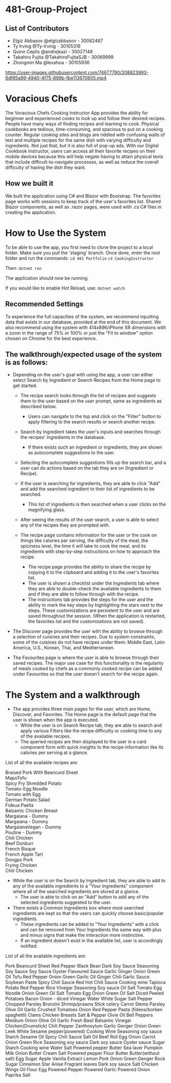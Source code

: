 # 481-Group-Project
## List of Contributors
- Elgiz Abbasov @elgizabbasov - 30062467
- Ty Irving @Ty-Irving - 30105319
- Quinn Ceplis @andrejkazi - 30027148
- Takahiro Fujita @TakahiroFujitaSJB - 30069999
- Zhongmin Ma @lexahoa - 30105936



https://user-images.githubusercontent.com/74677790/208823993-6df85a99-4940-4f75-899b-fbe113670605.mp4


# Voracious Chefs
The Voracious Chefs Cooking Instructor App provides the ability for beginner and experienced cooks to look up and follow their desired recipes. People have many ways of finding recipes and learning to cook. Physical cookbooks are tedious, time-consuming, and spacious to put on a cooking counter. Regular cooking sites and blogs are riddled with confusing walls of text and multiple recipes for the same dish with varying difficulty and ingredients. Not just that, but it is also full of pop-up ads. With our Digital Cookbook Instructor, users can access all their favorite recipes on their mobile devices because this will help negate having to attain physical texts that include difficult-to-navigate processes, as well as reduce the overall difficulty of having the dish they want.

## How we built it
We built the application using C# and Blazor with Bootstrap. The favorites page works with sessions to keep track of the user's favorites list. Shared Blazor components, as well as .razor pages, were used with .cs C# files in creating the application.

# How to Use the System
To be able to use the app, you first need to clone the project to a local folder. Make sure you pull the 'staging' branch. Once done, enter the root folder and run the commands:
`cd 481 Portfolio`
`cd CookingInstructor`

Then:
`dotnet run`

The application should now be running.

If you would like to enable Hot Reload, use:
`dotnet watch`

## Recommended Settings
To experience the full capacities of the system, we recommend inputting data that exists in our database, provided at the end of this document. We also recommend using the system with 414x896/iPhone XR dimensions with a zoom in the range of 75% or 100% or just the "Fit to window" option chosen on Chrome for the best experience. 

## The walkthrough/expected usage of the system is as follows:
* Depending on the user's goal with using the app, a user can either select Search by Ingredient or Search Recipes from the Home page to get started. 
    * The recipe search looks through the list of recipes and suggests them to the user based on the user prompt, same as ingredients as described below. 
        * Users can navigate to the top and click on the "Filter" button to apply filtering to the search results or search another recipe.
    * Search by Ingredient takes the user's inputs and searches through the recipes' ingredients in the database. 
        * If there exists such an ingredient or ingredients, they are shown as autocomplete suggestions to the user. 
    * Selecting the autocomplete suggestions fills up the search bar, and a user can do actions based on the tab they are on (Ingredient or Recipe). 
    * If the user is searching for ingredients, they are able to click "Add" and add the searched ingredient to their list of ingredients to be searched. 
        * This list of ingredients is then searched when a user clicks on the magnifying glass. 

    * After seeing the results of the user search, a user is able to select any of the recipes they are prompted with. 
    * The recipe page contains information for the user or the cook on things like calories per serving, the difficulty of the meal, the spiciness level, the time it will take to cook the meal, and its ingredients with step-by-step instructions on how to approach the recipe.
        * The recipe page provides the ability to share the recipe by copying it to the clipboard and adding it to the user's favorites list. 
        * The user is shown a checklist under the Ingredients tab where they are able to double-check the available ingredients to them and if they are able to follow through with the recipe. 
        * The instructions tab provides the steps for the user and the ability to mark the key steps by highlighting the stars next to the steps. These customizations are persistent to the user and are saved throughout the session. (When the application is restarted, the favorites list and the customizations are not saved).

* The Discover page provides the user with the ability to browse through a selection of cuisines and their recipes. Due to system constraints, some of the cuisines do not have recipes under them: Middle East, Latin America, U.S., Korean, Thai, and Mediterranean.

* The Favourites page is where the user is able to browse through their saved recipes. The major use case for this functionality is the regularity of meals cooked by chefs as a commonly cooked recipe can be added under Favourites so that the user doesn't search for the recipe again.

# The System and a walkthrough
* The app provides three main pages for the user, which are Home, Discover, and Favorites. The Home page is the default page that the user is shown when the app is executed.
    * While the user is on Search Recipe tab, they are able to search and apply various Filters like the recipe difficulty or cooking time to any of the available recipes. 
    * The queried recipes are then displayed to the user in a card component form with quick insights to the recipe information like its calories per serving at a glance. 


List of all the available recipes are: 

Braised Pork With Beancurd Sheet  
MapoTofu  
Spicy Fry Shredded Potato  
Tomato-Egg Noodle  
Tomato with Egg  
German Potato Salad  
Fideua Paella  
Balsamic Chicken Breast  
Margaiana - Dummy  
Margaiana - Dummy  
MargaianaVegan - Dummy  
Poutine - Dummy  
Chili Chicken  
Beef Donburi  
French Bisque  
French Apple Tart  
Dongpo Pork  
Frying Chicken  
Chili Chicken  



* While the user is on the Search by Ingredient tab, they are able to add to any of the available ingredients to a "Your Ingredients" component where all of the searched ingredients are stored at a glance. 
    * The user is able to click on an "Add" button to add any of the selected ingredients suggested to the user. 
* There exists a Common Ingredients box where most searched ingredients are kept so that the users can quickly choose basic/popular ingredients.
    * These ingredients can be added to "Your Ingredients" with a click and can be removed from Your Ingredients the same way with plus and minus signs that make the interaction more instinctive. 
    * If an ingredient doesn't exist in the available list, user is accordingly notified. 
    
List of all the available ingredients are:


Pork
Beancurd Sheet
Red Pepper
Black Bean
Dark Soy Sauce
Seasoning Soy Sauce
Soy Sauce
Oyster Flavoured Sauce
Garlic
Ginger
Onion Green
Oil
Tofu
Red Pepper
Onion Green
Garlic
Oil
Ginger
Chili Garlic Sauce
Soybean Paste
Spicy Chili Sauce
Red Hot Chili Sauce
Cooking wine
Tapioca
Potato
Red Pepper
Rice Vinegar
Seasoning Soy sauce
Oil
Salt
Tomato
Egg
Noodle
Onion Green
Oil
Salt
Tomato
Egg
Onion Green
Oil
Salt
Diced Peeled Potatoes
Bacon
Onion - diced
Vinegar
Water
White Sugar
Salt
Pepper
Chopped Parsley
Bronzini
Shrimp/prawns
Stick celery
Carrot
Stems Parsley
Olive Oil
Garlic
Crushed Tomatoes
Onion
Red Pepper
Pasta (fideos/borken spaghetti)
Clams
Chicken Breasts
Salt & Pepper
Olvie Oil
Bell Peppers
Meidium Onion
Olive Oil
Garlic
Fresh Basil
Balsamic Vinegar
Chicken(Drumstick)
Chili Pepper
Zanthoxylum
Garlic
Genger
Onion Green
Leek
White Sesame
pepper(powered)
Cooking Wine
Seasoning soy sauce
Starch
Sesame Oil
Spicy Chili Sauce
Salt
Oil
Beef Roll
Egg
Onion
Carrot
Onion Green
Rice
Seasoning soy sauce
Dark soy sauce
Oyster sauce
Sugar
Starch
Cooking wine
Water
Salt
Powered pepper
Butter
Sea laver
Pumpkin
Milk
Onion
Butter
Cream
Salt
Powered pepper
Flour
Butter
Butter(without salt)
Egg
Sugar
Apple
Vanilla Extract
Lemon
Pork
Onion Green
Genger
Rock Sugar
Cinnamon
Star Anise
Fragrant leaves
Dark soy sauce
Salt
Chicken Wings
Oil
Flour
Egg
Powered Pepper
Powered Garlic
Powered Onion
Paprika
Salt
